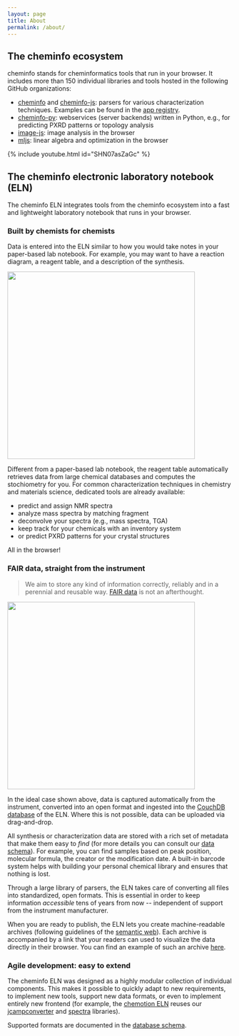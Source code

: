 ```yaml
---
layout: page
title: About
permalink: /about/
---
```


## The cheminfo ecosystem

cheminfo stands for cheminformatics tools that run in your browser.
It includes more than 150 individual libraries and tools hosted in the following GitHub organizations:

- [cheminfo](https://github.com/cheminfo) and [cheminfo-js](https://github.com/cheminfo-js): parsers for various characterization techniques. Examples can be found in the [app registry](https://kjappelbaum.github.io/cheminfo-app-registry/).
- [cheminfo-py](https://github.com/cheminfo-py): webservices (server backends) written in Python, e.g., for predicting PXRD patterns or topology analysis
- [image-js](https://github.com/image-js): image analysis in the browser
- [mljs](https://github.com/mljs): linear algebra and optimization in the browser

{% include youtube.html id="SHN07asZaGc" %}

## The cheminfo electronic laboratory notebook (ELN)

The cheminfo ELN integrates tools from the cheminfo ecosystem into a fast and lightweight laboratory notebook that runs in your browser.

### Built by chemists for chemists

Data is entered into the ELN similar to how you would take notes in your paper-based lab notebook.
For example, you may want to have a reaction diagram, a reagent table, and a description of the synthesis.

<img style="width: 30em" src="../assets/img/pxrd_overview.png">

Different from a paper-based lab notebook, the reagent table automatically retrieves data from large chemical databases and computes the stochiometry for you.
For common characterization techniques in chemistry and materials science, dedicated tools are already available:

- predict and assign NMR spectra
- analyze mass spectra by matching fragment
- deconvolve your spectra (e.g., mass spectra, TGA)
- keep track for your chemicals with an inventory system
- or predict PXRD patterns for your crystal structures

All in the browser!

### FAIR data, straight from the instrument

> We aim to store any kind of information correctly, reliably and in a perennial and reusable way. [FAIR data](https://www.go-fair.org/fair-principles/) is not an afterthought.

<img style="width: 30em" src="../assets/img/importation.png">

In the ideal case shown above, data is captured automatically from the instrument, converted into an open format and ingested into the [CouchDB database](https://en.wikipedia.org/wiki/Apache_CouchDB) of the ELN.
Where this is not possible, data can be uploaded via drag-and-drop.

All synthesis or characterization data are stored with a rich set of metadata that make them easy to _find_ (for more details you can consult our [data schema](https://cheminfo.github.io/data_schema/)). For example, you can find samples based on peak position, molecular formula, the creator or the modification date.
A built-in barcode system helps with building your personal chemical library and ensures that nothing is lost.

Through a large library of parsers, the ELN takes care of converting all files into standardized, open formats.
This is essential in order to keep information _accessible_ tens of years from now -- independent of support from the instrument manufacturer.

When you are ready to publish, the ELN lets you create machine-readable archives (following guidelines of the [semantic web](https://en.wikipedia.org/wiki/Semantic_Web)).
Each archive is accompanied by a link that your readers can used to visualize the data directly in their browser. You can find an example of such an archive [here](https://zenodo.org/record/4044212).

### Agile development: easy to extend

The cheminfo ELN was designed as a highly modular collection of individual components.
This makes it possible to quickly adapt to new requirements, to implement new tools, support new data formats, or even to implement entirely new frontend (for example, the [chemotion ELN](https://chemotion.net/) reuses our [jcampconverter](https://github.com/cheminfo/jcampconverter#readme) and [spectra](https://github.com/cheminfo-js/spectra) libraries).

Supported formats are documented in the [database schema](https://cheminfo.github.io/data_schema/).
